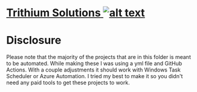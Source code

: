 # <ins>**Trithium Solutions**<ins> ![alt text](https://media.licdn.com/dms/image/C4E0BAQGDMksu6hPR4A/company-logo_200_200/0/1528226910847?e=2147483647&v=beta&t=6tGpwPN2XoGGsb8MZlKhROptAkC2ZOvLE3tmIRgkzBU)
 
# **Disclosure**

Please note that the majority of the projects that are in this folder is meant to be automated. While making these I was using a yml file and GitHub Actions.
With a couple adjustments it should work with Windows Task Scheduler or Azure Automation. 
I tried my best to make it so you didn't need any paid tools to get these projects to work.
